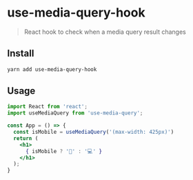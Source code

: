 # use-media-query-hook
> React hook to check when a media query result changes

## Install

```bash
yarn add use-media-query-hook
```

## Usage

```jsx
import React from 'react';
import useMediaQuery from 'use-media-query';

const App = () => {
  const isMobile = useMediaQuery('(max-width: 425px)')
  return (
    <h1>
      { isMobile ? '📱' : '💻' }
    </h1>
  );
}
```

